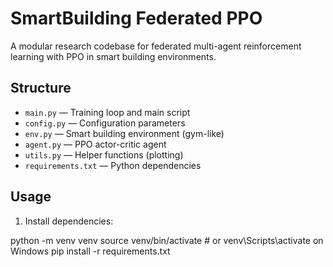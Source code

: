 # SmartBuilding Federated PPO

A modular research codebase for federated multi-agent reinforcement learning with PPO in smart building environments.

## Structure

- `main.py` — Training loop and main script
- `config.py` — Configuration parameters
- `env.py` — Smart building environment (gym-like)
- `agent.py` — PPO actor-critic agent
- `utils.py` — Helper functions (plotting)
- `requirements.txt` — Python dependencies

## Usage

1. Install dependencies:

python -m venv venv
source venv/bin/activate   # or venv\Scripts\activate on Windows
pip install -r requirements.txt


